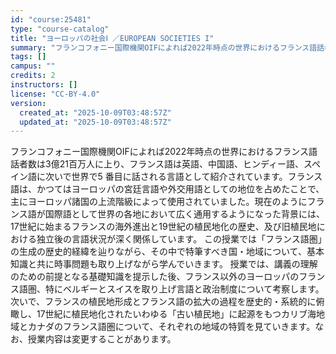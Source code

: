 ```yaml
---
id: "course:25481"
type: "course-catalog"
title: "ヨーロッパの社会Ⅰ ／EUROPEAN SOCIETIES I"
summary: "フランコフォニー国際機関OIFによれば2022年時点の世界におけるフランス語話者数は3億21百万人に上り、フランス語は英語、中国語、ヒンディー語、スペイン語に次いで世界で5 番目に話される言語として紹介されています。フランス語は、かつてはヨ…"
tags: []
campus: ""
credits: 2
instructors: []
license: "CC-BY-4.0"
version:
  created_at: "2025-10-09T03:48:57Z"
  updated_at: "2025-10-09T03:48:57Z"
---
```

フランコフォニー国際機関OIFによれば2022年時点の世界におけるフランス語話者数は3億21百万人に上り、フランス語は英語、中国語、ヒンディー語、スペイン語に次いで世界で5 番目に話される言語として紹介されています。フランス語は、かつてはヨーロッパの宮廷言語や外交用語としての地位を占めたことで、主にヨーロッパ諸国の上流階級によって使用されていました。現在のようにフランス語が国際語として世界の各地において広く通用するようになった背景には、17世紀に始まるフランスの海外進出と19世紀の植民地化の歴史、及び旧植民地における独立後の言語状況が深く関係しています。 この授業では「フランス語圏」の生成の歴史的経緯を辿りながら、その中で特筆すべき国・地域について、基本知識と共に時事問題も取り上げながら学んでいきます。 授業では、講義の理解のための前提となる基礎知識を提示した後、フランス以外のヨーロッパのフランス語圏、特にベルギーとスイスを取り上げ言語と政治制度について考察します。次いで、フランスの植民地形成とフランス語の拡大の過程を歴史的・系統的に俯瞰し、17世紀に植民地化されたいわゆる「古い植民地」に起源をもつカリブ海地域とカナダのフランス語圏について、それぞれの地域の特質を見ていきます。なお、授業内容は変更することがあります。
